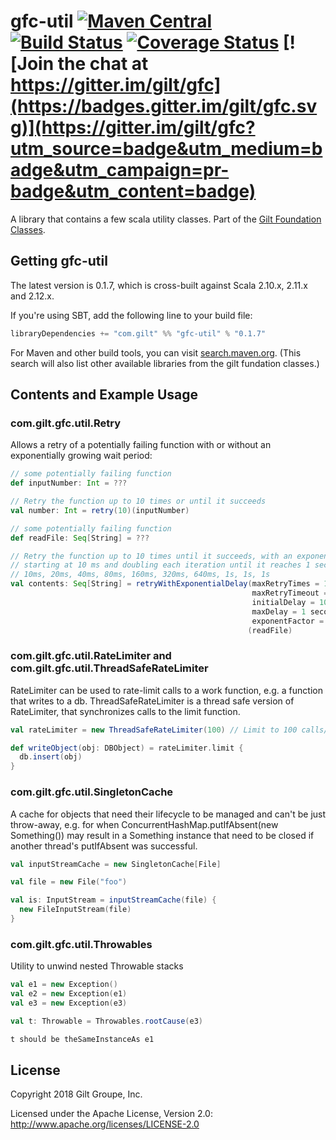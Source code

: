 # gfc-util [![Maven Central](https://maven-badges.herokuapp.com/maven-central/com.gilt/gfc-util_2.12/badge.svg?style=plastic)](https://maven-badges.herokuapp.com/maven-central/com.gilt/gfc-util_2.12) [![Build Status](https://travis-ci.org/gilt/gfc-util.svg?branch=master)](https://travis-ci.org/gilt/gfc-util) [![Coverage Status](https://coveralls.io/repos/gilt/gfc-util/badge.svg?branch=master&service=github)](https://coveralls.io/github/gilt/gfc-util?branch=master) [![Join the chat at https://gitter.im/gilt/gfc](https://badges.gitter.im/gilt/gfc.svg)](https://gitter.im/gilt/gfc?utm_source=badge&utm_medium=badge&utm_campaign=pr-badge&utm_content=badge)

A library that contains a few scala utility classes. Part of the [Gilt Foundation Classes](https://github.com/gilt?q=gfc).

## Getting gfc-util

The latest version is 0.1.7, which is cross-built against Scala 2.10.x, 2.11.x and 2.12.x.

If you're using SBT, add the following line to your build file:

```scala
libraryDependencies += "com.gilt" %% "gfc-util" % "0.1.7"
```

For Maven and other build tools, you can visit [search.maven.org](http://search.maven.org/#search%7Cga%7C1%7Ccom.gilt%20gfc).
(This search will also list other available libraries from the gilt fundation classes.)

## Contents and Example Usage

### com.gilt.gfc.util.Retry

Allows a retry of a potentially failing function with or without an exponentially growing wait period:
```scala
// some potentially failing function
def inputNumber: Int = ???

// Retry the function up to 10 times or until it succeeds
val number: Int = retry(10)(inputNumber)
```
```scala
// some potentially failing function
def readFile: Seq[String] = ???

// Retry the function up to 10 times until it succeeds, with an exponential backoff,
// starting at 10 ms and doubling each iteration until it reaches 1 second, i.e.
// 10ms, 20ms, 40ms, 80ms, 160ms, 320ms, 640ms, 1s, 1s, 1s
val contents: Seq[String] = retryWithExponentialDelay(maxRetryTimes = 10,
                                                      maxRetryTimeout = 5 minutes fromNow,
                                                      initialDelay = 10 millis,
                                                      maxDelay = 1 second,
                                                      exponentFactor = 2)
                                                     (readFile)
```

### com.gilt.gfc.util.RateLimiter and com.gilt.gfc.util.ThreadSafeRateLimiter

RateLimiter can be used to rate-limit calls to a work function, e.g. a function that writes to a db.
ThreadSafeRateLimiter is a thread safe version of RateLimiter, that synchronizes calls to the limit function.
```scala
val rateLimiter = new ThreadSafeRateLimiter(100) // Limit to 100 calls/second

def writeObject(obj: DBObject) = rateLimiter.limit {
  db.insert(obj)
}
```

### com.gilt.gfc.util.SingletonCache

A cache for objects that need their lifecycle to be managed and can't be just throw-away,
e.g. for when ConcurrentHashMap.putIfAbsent(new Something()) may result in a Something
instance that need to be closed if another thread's putIfAbsent was successful.
```scala
val inputStreamCache = new SingletonCache[File]

val file = new File("foo")

val is: InputStream = inputStreamCache(file) {
  new FileInputStream(file)
}
```

### com.gilt.gfc.util.Throwables

Utility to unwind nested Throwable stacks
```scala
val e1 = new Exception()
val e2 = new Exception(e1)
val e3 = new Exception(e3)

val t: Throwable = Throwables.rootCause(e3)

t should be theSameInstanceAs e1
```

## License
Copyright 2018 Gilt Groupe, Inc.

Licensed under the Apache License, Version 2.0: http://www.apache.org/licenses/LICENSE-2.0
